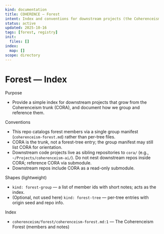 ```yaml
---
kind: documentation
title: COHERENCE — Forest
intent: Index and conventions for downstream projects (the Coherenceism forest)
status: active
updated: 2025-10-16
tags: [forest, registry]
init:
  files: []
index:
  map: []
scope: directory
---
```


# Forest — Index

Purpose
- Provide a simple index for downstream projects that grow from the Coherenceism trunk (CORA), and document how we group and reference them.

Conventions
- This repo catalogs forest members via a single group manifest (`coherenceism-forest.md`) rather than per-tree files.
- CORA is the trunk, not a forest-tree entry; the group manifest may still list CORA for orientation.
- Downstream code projects live as sibling repositories to `cora/` (e.g., `~/Projects/coherenceism-ai/`). Do not nest downstream repos inside CORA; reference CORA via submodule.
- Downstream repos include CORA as a read-only submodule.

Shapes (lightweight)
- `kind: forest-group` — a list of member ids with short notes; acts as the index.
- (Optional, not used here) `kind: forest-tree` — per-tree entries with origin seed and repo info.

Index
- `coherenceism/forest/coherenceism-forest.md:1` — The Coherenceism Forest (members and notes)
